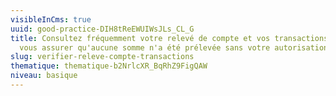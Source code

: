 ```yaml
---
visibleInCms: true
uuid: good-practice-DIH8tReEWUIWsJLs_CL_G
title: Consultez fréquemment votre relevé de compte et vos transactions pour
  vous assurer qu'aucune somme n'a été prélevée sans votre autorisation.
slug: verifier-releve-compte-transactions
thematique: thematique-b2NrlcXR_BqRhZ9FigQAW
niveau: basique
---
```

